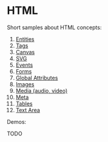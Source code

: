 HTML
====

Short samples about HTML concepts:

1. [Entities](https://github.com/full-stack-bcn/samples/tree/master/html/concepts/entities)
1. [Tags](https://github.com/full-stack-bcn/samples/tree/master/html/concepts/tags)
1. [Canvas](https://github.com/full-stack-bcn/samples/tree/master/html/concepts/canvas)
1. [SVG](https://github.com/full-stack-bcn/samples/tree/master/html/concepts/svg)
1. [Events](https://github.com/full-stack-bcn/samples/tree/master/html/concepts/events)
1. [Forms](https://github.com/full-stack-bcn/samples/tree/master/html/concepts/forms)
1. [Global Attributes](https://github.com/full-stack-bcn/samples/tree/master/html/concepts/global-attributes)
1. [Images](https://github.com/full-stack-bcn/samples/tree/master/html/concepts/images)
1. [Media (audio, video)](https://github.com/full-stack-bcn/samples/tree/master/html/concepts/media)
1. [Meta](https://github.com/full-stack-bcn/samples/tree/master/html/concepts/meta)
1. [Tables](https://github.com/full-stack-bcn/samples/tree/master/html/concepts/tables)
1. [Text Area](https://github.com/full-stack-bcn/samples/tree/master/html/concepts/textarea)

Demos:

TODO